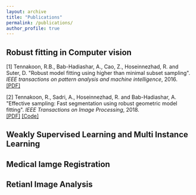 ```yaml
---
layout: archive
title: "Publications"
permalink: /publications/
author_profile: true
---
```


## Robust fitting in Computer vision
[1] Tennakoon, R.B., Bab-Hadiashar, A., Cao, Z., Hoseinnezhad, R. and Suter, D. "Robust model fitting using higher than minimal subset sampling". *IEEE transactions on pattern analysis and machine intelligence*, 2016.  
[[PDF]](http://academicpages.github.io/files/TPAMI2448103.pdf)

[2] Tennakoon, R., Sadri, A., Hoseinnezhad, R. and Bab-Hadiashar, A. "Effective sampling: Fast segmentation using robust geometric model fitting". *IEEE Transactions on Image Processing*, 2018.  
[[PDF]](http://academicpages.github.io/files/TIP2834821.pdf) [[Code]](https://github.com/RuwanT/model-fitting-cbs)




## Weakly Supervised Learning and Multi Instance Learning




## Medical Iamge Registration



## Retianl Image Analysis


